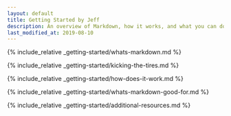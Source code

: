 ```yaml
---
layout: default
title: Getting Started by Jeff
description: An overview of Markdown, how it works, and what you can do with it.
last_modified_at: 2019-08-10
---
```


{% include_relative _getting-started/whats-markdown.md %}

{% include_relative _getting-started/kicking-the-tires.md %}

{% include_relative _getting-started/how-does-it-work.md %}

{% include_relative _getting-started/whats-markdown-good-for.md %}

{% include_relative _getting-started/additional-resources.md %}
